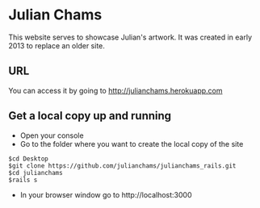# Julian Chams

This website serves to showcase Julian's artwork.
It was created in early 2013 to replace an older site.

## URL

You can access it by going to http://julianchams.herokuapp.com

## Get a local copy up and running

*    Open your console
*    Go to the folder where you want to create the local copy of the site
```
$cd Desktop
$git clone https://github.com/julianchams/julianchams_rails.git
$cd julianchams
$rails s
```
*    In your browser window go to http://localhost:3000
